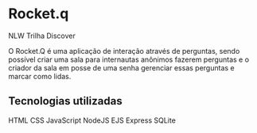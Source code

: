 # Rocket.q
NLW Trilha Discover

O Rocket.Q é uma aplicação de interação através de perguntas, sendo possível criar uma sala para internautas anônimos fazerem perguntas e o criador da sala em posse de uma senha gerenciar essas perguntas e marcar como lidas.

## Tecnologias utilizadas
HTML
CSS
JavaScript
NodeJS
EJS
Express
SQLite
